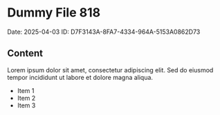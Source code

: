 # Dummy File 818

Date: 2025-04-03
ID: D7F3143A-8FA7-4334-964A-5153A0862D73

## Content

Lorem ipsum dolor sit amet, consectetur adipiscing elit.
Sed do eiusmod tempor incididunt ut labore et dolore magna aliqua.

* Item 1
* Item 2
* Item 3
